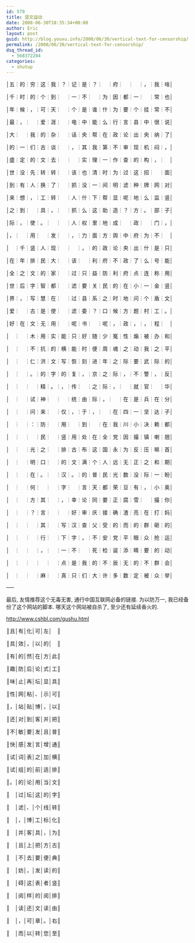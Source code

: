 ```yaml
---
id: 579
title: 竖文运动
date: 2008-06-30T18:35:34+00:00
author: Eric
layout: post
guid: http://blog.youxu.info/2008/06/30/vertical-text-for-censorship/
permalink: /2008/06/30/vertical-text-for-censorship/
dsq_thread_id:
  - 568372284
categories:
  - shutup
---
```

│五┆的┆穷┆这┆我┆？┆记┆是┆？┆　┆府┆　┆　┆，┆我┆啥│
  
│千┆时┆的┆个┆到┆　┆一┆不┆　┆为┆因┆都┆一┆　┆常┆也│
  
│年┆候┆，┆可┆天┆　┆个┆是┆谁┆什┆为┆要┆个┆挂┆常┆不│
  
│最┆，┆　┆爱┆涯┆　┆电┆中┆能┆么┆行┆言┆县┆中┆很┆说│
  
│大┆　┆我┆的┆杂┆　┆话┆央┆帮┆在┆政┆论┆出┆央┆纳┆了│
  
│的┆一┆们┆古┆谈┆　┆，┆其┆我┆第┆不┆审┆现┆机┆闷┆，│
  
│盛┆定┆的┆文┆去┆　┆　┆实┆理┆一┆作┆查┆的┆构┆，┆　│
  
│世┆没┆先┆转┆转┆　┆该┆也┆清┆时┆为┆过┆这┆招┆　┆面│
  
│到┆有┆人┆换┆了┆　┆抓┆没┆一┆间┆明┆滤┆种┆牌┆网┆对│
  
│来┆想┆，┆工┆转┆　┆人┆什┆下┆帮┆显┆呢┆地┆么┆监┆竖│
  
│之┆到┆　┆具┆，┆　┆抓┆么┆这┆助┆造┆？┆方┆。┆部┆子│
  
│际┆，┆使┆。┆　┆　┆人┆权┆里┆地┆成┆　┆政┆　┆门┆，│
  
│，┆　┆用┆　┆发┆　┆，┆力┆面┆方┆舆┆中┆府┆为┆不┆　│
  
│　┆千┆竖┆人┆现┆　┆　┆，┆的┆政┆论┆央┆出┆什┆是┆只│
  
│在┆年┆排┆民┆大┆　┆该┆　┆利┆府┆不┆政┆了┆么┆号┆能│
  
│全┆之┆文┆的┆家┆　┆过┆只┆益┆防┆利┆府┆点┆连┆称┆用│
  
│世┆后┆字┆智┆都┆　┆滤┆要┆关┆民┆的┆在┆小┆一┆金┆竖│
  
│界┆，┆写┆慧┆在┆　┆过┆县┆系┆之┆时┆地┆问┆个┆盾┆文│
  
│爱┆　┆古┆是┆使┆　┆滤┆委┆？┆口┆候┆方┆题┆村┆工┆。│
  
│好┆在┆文┆无┆用┆　┆呢┆书┆　┆呢┆，┆政┆，┆，┆程┆　│

│　┆　┆木┆用┆实┆能┆只┆好┆随┆少┆冤┆性┆煽┆被┆办┆和│
  
│　┆　┆不┆抗┆的┆横┆能┆时┆便┆周┆魂┆之┆动┆我┆之┆平│
  
│　┆　┆仁┆洪┆文┆写┆恢┆刻┆进┆年┆之┆际┆要┆武┆际┆的│
  
│　┆　┆。┆的┆字┆的┆复┆，┆京┆之┆际┆，┆不┆警┆，┆反│
  
│　┆　┆　┆精┆。┆，┆传┆　┆之┆际┆，┆　┆就┆官┆　┆华│
  
│　┆　┆试┆神┆　┆　┆统┆由┆际┆，┆　┆在┆是┆兵┆在┆分│
  
│　┆　┆问┆来┆　┆仅┆，┆于┆，┆　┆在┆四┆一┆坚┆达┆子│
  
│　┆　┆：┆防┆　┆用┆　┆到┆　┆在┆我┆川┆小┆决┆赖┆都│
  
│　┆　┆　┆民┆　┆竖┆用┆处┆在┆全┆党┆因┆撮┆镇┆喇┆翘│
  
│　┆　┆光┆之┆　┆排┆古┆布┆这┆国┆永┆为┆反┆压┆嘛┆首│
  
│　┆　┆明┆口┆　┆的┆文┆满┆个┆人┆远┆无┆正┆之┆和┆期│
  
│　┆　┆在┆。┆　┆汉┆。┆的┆普┆民┆光┆数┆没┆际┆一┆盼│
  
│　┆　┆何┆　┆　┆字┆　┆言┆天┆都┆荣┆豆┆有┆，┆小┆奥│
  
│　┆　┆方┆其┆　┆，┆幸┆论┆同┆要┆正┆腐┆雪┆　┆撮┆你│
  
│　┆　┆？┆言┆　┆　┆好┆审┆庆┆接┆确┆渣┆亮┆在┆打┆妈│
  
│　┆　┆　┆其┆　┆写┆汉┆查┆父┆受┆的┆而┆的┆群┆砸┆的│
  
│　┆　┆　┆行┆　┆下┆字┆，┆不┆安┆党┆平┆眼┆众┆抢┆运│
  
│　┆　┆　┆，┆　┆一┆不┆　┆死┆检┆诞┆添┆睛┆要┆的┆动│
  
│　┆　┆　┆　┆　┆点┆是┆我┆的┆不┆辰┆无┆的┆不┆群┆会│
  
│　┆　┆　┆麻┆　┆真┆只┆们┆大┆许┆多┆数┆定┆被┆众┆举│
  
&#8212;&#8211;

最后, 友情推荐这个无毒无害, 通行中国互联网必备的链接. 为以防万一, 我已经备份了这个网站的脚本. 哪天这个网站被自杀了, 至少还有延续香火的.

http://www.cshbl.com/gushu.html

║且│有│化│可│左│　║
  
║具│效│，│以│的│　║
  
║有│的│然│在│方│此║
  
║趣│防│后│论│式│工║
  
║味│止│再│坛│显│具║
  
║性│网│粘│、│示│可║
  
║，│站│贴│博│，│以║
  
║还│对│到│客│并│把║
  
║不│敏│要│发│且│普║
  
║快│感│发│言│增│通║
  
║试│词│表│之│加│横║
  
║试│组│的│前│适│排║
  
║。│的│论│用│当│文║
  
║　│过│坛│这│的│字║
  
║　│滤│、│个│线│转║
  
║　│，│博│工│标│化║
  
║　│并│客│具│，│为║
  
║　│且│上│把│方│古║
  
║　│不│去│要│便│典║
  
║　│妨│，│发│读│的║
  
║　│碍│这│表│者│竖║
  
║　│阅│样│的│阅│排║
  
║　│读│还│文│读│由║
  
║　│，│可│章│。│右║
  
║　│而│以│转│您│至║